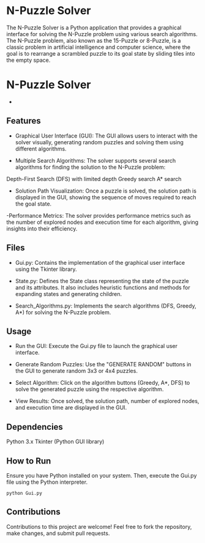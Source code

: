 # N-Puzzle Solver
The N-Puzzle Solver is a Python application that provides a graphical interface for solving the N-Puzzle problem using various search algorithms. The N-Puzzle problem, also known as the 15-Puzzle or 8-Puzzle, is a classic problem in artificial intelligence and computer science, where the goal is to rearrange a scrambled puzzle to its goal state by sliding tiles into the empty space.

# N-Puzzle Solver
- [ ](https://git.kpi.fei.tuke.sk/jp582qe/lloyd-puzzle/-/blob/main/puzzle.gif)

## Features
- Graphical User Interface (GUI): The GUI allows users to interact with the solver visually, generating random puzzles and solving them using different algorithms.

- Multiple Search Algorithms: The solver supports several search algorithms for finding the solution to the N-Puzzle problem:

Depth-First Search (DFS) with limited depth
Greedy search
A* search
- Solution Path Visualization: Once a puzzle is solved, the solution path is displayed in the GUI, showing the sequence of moves required to reach the goal state.

-Performance Metrics: The solver provides performance metrics such as the number of explored nodes and execution time for each algorithm, giving insights into their efficiency.

## Files
- Gui.py: Contains the implementation of the graphical user interface using the Tkinter library.

- State.py: Defines the State class representing the state of the puzzle and its attributes. It also includes heuristic functions and methods for expanding states and generating children.

- Search_Algorithms.py: Implements the search algorithms (DFS, Greedy, A*) for solving the N-Puzzle problem.

## Usage
- Run the GUI: Execute the Gui.py file to launch the graphical user interface.

- Generate Random Puzzles: Use the "GENERATE RANDOM" buttons in the GUI to generate random 3x3 or 4x4 puzzles.

- Select Algorithm: Click on the algorithm buttons (Greedy, A*, DFS) to solve the generated puzzle using the respective algorithm.

- View Results: Once solved, the solution path, number of explored nodes, and execution time are displayed in the GUI.

## Dependencies
Python 3.x
Tkinter (Python GUI library)

## How to Run
Ensure you have Python installed on your system. Then, execute the Gui.py file using the Python interpreter.


```
python Gui.py
```

## Contributions
Contributions to this project are welcome! Feel free to fork the repository, make changes, and submit pull requests.
